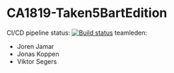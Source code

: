 # CA1819-Taken5BartEdition
CI/CD pipeline status:
[![Build status](https://dev.azure.com/s099106/Taken5Bart/_apis/build/status/Taken5Bart-Azure%20Web%20App%20for%20ASP.NET-CI)](https://dev.azure.com/s099106/Taken5Bart/_build/latest?definitionId=4)
teamleden:
* Joren Jamar
* Jonas Koppen
* Viktor Segers


